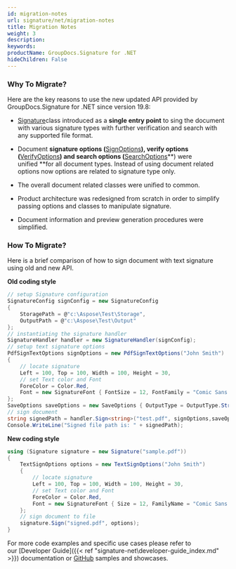 ```yaml
---
id: migration-notes
url: signature/net/migration-notes
title: Migration Notes
weight: 3
description: 
keywords: 
productName: GroupDocs.Signature for .NET
hideChildren: False
---
```

### Why To Migrate?

  
Here are the key reasons to use the new updated API provided by GroupDocs.Signature for .NET since version 19.8:

*   [Signature](https://apireference.groupdocs.com/net/signature/groupdocs.signature/signature)class introduced as a **single entry point** to sing the document with various signature types with further verification and search with any supported file format.   
    
*   Document **signature options (**[SignOptions](https://apireference.groupdocs.com/net/signature/groupdocs.signature.options/signoptions)**), verify options (**[VerifyOptions](https://apireference.groupdocs.com/net/signature/groupdocs.signature.options/verifyoptions)**) and search options (**[SearchOptions](https://apireference.groupdocs.com/net/signature/groupdocs.signature.options/searchoptions)**) were unified **for all document types. Instead of using document related options now options are related to signature type only.
*   The overall document related classes were unified to common.  
    
*   Product architecture was redesigned from scratch in order to simplify passing options and classes to manipulate signature.
    
*   Document information and preview generation procedures were simplified.
    

### How To Migrate?

Here is a brief comparison of how to sign document with text signature using old and new API.  

**Old coding style**

```csharp
// setup Signature configuration
SignatureConfig signConfig = new SignatureConfig
{
    StoragePath = @"c:\Aspose\Test\Storage",
    OutputPath = @"c:\Aspose\Test\Output"
};
// instantiating the signature handler
SignatureHandler handler = new SignatureHandler(signConfig);
// setup text signature options
PdfSignTextOptions signOptions = new PdfSignTextOptions("John Smith")
{
    // locate signature
    Left = 100, Top = 100, Width = 100, Height = 30,
    // set Text color and Font
    ForeColor = Color.Red,
    Font = new SignatureFont { FontSize = 12, FontFamily = "Comic Sans MS" }
};
SaveOptions saveOptions = new SaveOptions { OutputType = OutputType.String, OutputFileName = "signed.pdf" };
// sign document
string signedPath = handler.Sign<string>("test.pdf", signOptions,saveOptions);
Console.WriteLine("Signed file path is: " + signedPath);
```

**New coding style**

```csharp
using (Signature signature = new Signature("sample.pdf"))
{
    TextSignOptions options = new TextSignOptions("John Smith")
    {
        // locate signature
        Left = 100, Top = 100, Width = 100, Height = 30,
        // set Text color and Font
        ForeColor = Color.Red,
        Font = new SignatureFont { Size = 12, FamilyName = "Comic Sans MS" }
    };
    // sign document to file
    signature.Sign("signed.pdf", options);
}
```

For more code examples and specific use cases please refer to our [Developer Guide]({{< ref "signature-net\developer-guide\_index.md" >}}) documentation or [GitHub](https://github.com/groupdocs-signature/GroupDocs.Signature-for-.NET/) samples and showcases.
